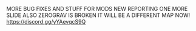 MORE BUG FIXES AND STUFF FOR MODS NEW REPORTING ONE MORE SLIDE ALSO ZEROGRAV IS BROKEN IT WILL BE A DIFFERENT MAP NOW! https://discord.gg/yYAevqcS9Q
               

